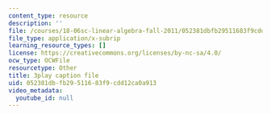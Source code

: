 ```yaml
---
content_type: resource
description: ''
file: /courses/18-06sc-linear-algebra-fall-2011/052381dbfb29511683f9cdd12ca0a913_AmQcoopBUTk.vtt
file_type: application/x-subrip
learning_resource_types: []
license: https://creativecommons.org/licenses/by-nc-sa/4.0/
ocw_type: OCWFile
resourcetype: Other
title: 3play caption file
uid: 052381db-fb29-5116-83f9-cdd12ca0a913
video_metadata:
  youtube_id: null
---
```

